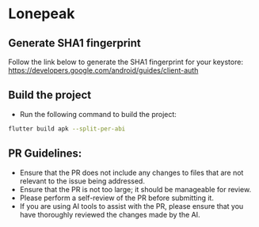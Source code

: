 # Lonepeak

## Generate SHA1 fingerprint
Follow the link below to generate the SHA1 fingerprint for your keystore:
https://developers.google.com/android/guides/client-auth

## Build the project

* Run the following command to build the project:

```bash
flutter build apk --split-per-abi
```


## PR Guidelines:

* Ensure that the PR does not include any changes to files that are not relevant to the issue being addressed.
* Ensure that the PR is not too large; it should be manageable for review.
* Please perform a self-review of the PR before submitting it.
* If you are using AI tools to assist with the PR, please ensure that you have thoroughly reviewed the changes made by the AI.
